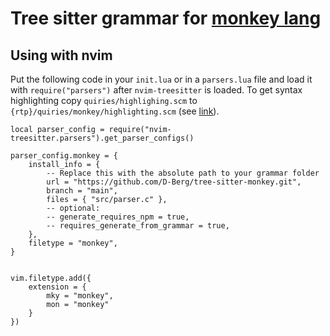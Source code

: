 # Tree sitter grammar for [monkey lang](https://monkeylang.org/)

## Using with nvim

Put the following code in your `init.lua` or in a `parsers.lua` file and load it with `require("parsers")` after 
`nvim-treesitter` is loaded. To get syntax highlighting copy `quiries/highlighing.scm` to 
`{rtp}/quiries/monkey/highlighting.scm` (see [link](https://github.com/nvim-treesitter/nvim-treesitter#adding-parsers)).

```{lua}
local parser_config = require("nvim-treesitter.parsers").get_parser_configs()

parser_config.monkey = {
    install_info = {
        -- Replace this with the absolute path to your grammar folder
        url = "https://github.com/D-Berg/tree-sitter-monkey.git",
        branch = "main",
        files = { "src/parser.c" },
        -- optional:
        -- generate_requires_npm = true,
        -- requires_generate_from_grammar = true,
    },
    filetype = "monkey",
}


vim.filetype.add({
    extension = {
        mky = "monkey",
        mon = "monkey"
    }
})
```

